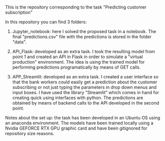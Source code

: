 This is the repository corresponding to the task "Predicting customer subscription"

In this repository you can find 3 folders:

1) Jupyter_notebook: here I solved the proposed task in a notebook. The final "predictions.csv" file with the predictions is stored in the folder "data".

2) API_Flask: developed as an extra task. I took the resulting model from point 1 and created an API in Flask in order to simulate a "virtual production" environment. The idea is using the trained model for performing predictions programatically by means of GET calls.

3) APP_Streamlit: developed as an extra task. I created a user interface so that the bank workers could easily get a prediction about the customer subscribing or not just typing the parameters in drop down menus and input boxes. I have used the library "Streamlit" which comes in hand for creating quick using interfaces with python. The predictions are obtained by means of backend calls to the API developed in the second point.


Notes about the set up: the task has been developed in an Ubuntu OS using an anaconda environment. The models have been trained locally using a Nvidia GEFORCE RTX GPU graphic card and have been gitignored for repository size reasons.